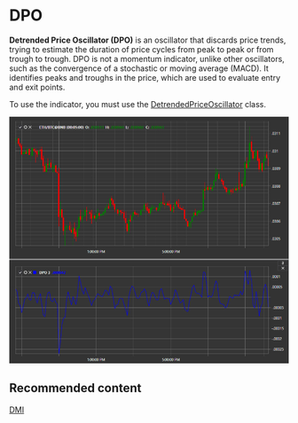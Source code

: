 # DPO

**Detrended Price Oscillator (DPO)** is an oscillator that discards price trends, trying to estimate the duration of price cycles from peak to peak or from trough to trough. DPO is not a momentum indicator, unlike other oscillators, such as the convergence of a stochastic or moving average (MACD). It identifies peaks and troughs in the price, which are used to evaluate entry and exit points. 

To use the indicator, you must use the [DetrendedPriceOscillator](xref:StockSharp.Algo.Indicators.DetrendedPriceOscillator) class. 

![IndicatorDetrendedPriceOscillator](../images/IndicatorDetrendedPriceOscillator.png)

## Recommended content

[DMI](IndicatorDirectionalIndex.md)
